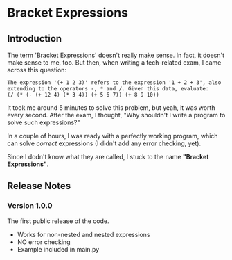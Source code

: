 # Bracket Expressions

## Introduction
The term 'Bracket Expressions' doesn't really make sense. In fact, it doesn't make sense to me, too. But then, when writing a tech-related exam, I came across this question: 

```
The expression '(+ 1 2 3)' refers to the expression '1 + 2 + 3', also extending to the operators -, * and /. Given this data, evaluate: 
(/ (* (- (+ 12 4) (* 3 4)) (+ 5 6 7)) (+ 8 9 10))
```

It took me around 5 minutes to solve this problem, but yeah, it was worth every second. After the exam, I thought, "Why shouldn't I write a program to solve such expressions?" 

In a couple of hours, I was ready with a perfectly working program, which can solve *correct* expressions (I didn't add any error checking, yet).

Since I dodn't know what they are called, I stuck to the name **"Bracket Expressions"**.

## Release Notes

### Version 1.0.0
The first public release of the code.
- Works for non-nested and nested expressions
- NO error checking
- Example included in main.py